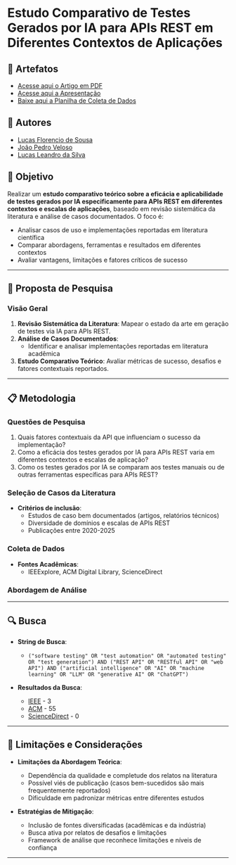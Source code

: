 # Estudo Comparativo de Testes Gerados por IA para APIs REST em Diferentes Contextos de Aplicações

## 👥 Artefatos

- [Acesse aqui o Artigo em PDF](./arquivos/Artigo.pdf)
- [Acesse aqui a Apresentação](./arquivos/Artigo.pdf)
- [Baixe aqui a Planilha de Coleta de Dados](./arquivos/Planilha_de_Coleta_de_Dados.xlsx)

## 👤 Autores

- [Lucas Florencio de Sousa](lfs@cin.ufpe.br)
- [João Pedro Veloso](jpsmlv@cin.ufpe.br)
- [Lucas Leandro da Silva](lls3@cin.ufpe.br)

## 📌 Objetivo
Realizar um **estudo comparativo teórico sobre a eficácia e aplicabilidade de testes gerados por IA especificamente para APIs REST em diferentes contextos e escalas de aplicações**, baseado em revisão sistemática da literatura e análise de casos documentados. O foco é:
- Analisar casos de uso e implementações reportadas em literatura científica
- Comparar abordagens, ferramentas e resultados em diferentes contextos
- Avaliar vantagens, limitações e fatores críticos de sucesso

---

## 🔬 Proposta de Pesquisa

### **Visão Geral**
1. **Revisão Sistemática da Literatura**: Mapear o estado da arte em geração de testes via IA para APIs REST.
2. **Análise de Casos Documentados**:
   - Identificar e analisar implementações reportadas em literatura acadêmica
3. **Estudo Comparativo Teórico**: Avaliar métricas de sucesso, desafios e fatores contextuais reportados.

---

## 📋 Metodologia

### **Questões de Pesquisa**
1. Quais fatores contextuais da API que influenciam o sucesso da implementação?
2. Como a eficácia dos testes gerados por IA para APIs REST varia em diferentes contextos e escalas de aplicação?
3. Como os testes gerados por IA se comparam aos testes manuais ou de outras ferramentas específicas para APIs REST?

### **Seleção de Casos da Literatura**
- **Critérios de inclusão**:
  - Estudos de caso bem documentados (artigos, relatórios técnicos)
  - Diversidade de domínios e escalas de APIs REST
  - Publicações entre 2020-2025

### **Coleta de Dados**
- **Fontes Acadêmicas**:
   - IEEExplore, ACM Digital Library, ScienceDirect

### **Abordagem de Análise**

---

## 🔍 Busca

- **String de Busca**:

   - `("software testing" OR "test automation" OR "automated testing" OR "test generation") AND ("REST API" OR "RESTful API" OR "web API") AND ("artificial intelligence" OR "AI" OR "machine learning" OR "LLM" OR "generative AI" OR "ChatGPT")`

- **Resultados da Busca**:

   - [IEEE](https://ieeexplore.ieee.org/search/searchresult.jsp?action=search&matchBoolean=true&newsearch=true&queryText=((%22software%20testing%22%20OR%20%22test%20automation%22)%20AND%20(%22REST%20API%22%20OR%20%22web%20API%22)%20AND%20(%22artificial%20intelligence%22%20OR%20%22machine%20learning%22%20OR%20%22LLM%22%20OR%20%22generative%20AI%22))) - 3
   - [ACM](https://dl.acm.org/action/doSearch?fillQuickSearch=false&target=advanced&ContentItemType=research-article&expand=dl&AfterMonth=1&AfterYear=2020&BeforeMonth=12&BeforeYear=2025&AllField=%28%22software+testing%22+OR+%22test+automation%22%29+AND+%28%22REST+API%22+OR+%22web+API%22%29+AND+%28%22artificial+intelligence%22+OR+%22machine+learning%22+OR+%22LLM%22+OR+%22generative+AI%22%29#) - 55
   - [ScienceDirect](https://www.sciencedirect.com/search?tak=%28%22software%20testing%22%20OR%20%22test%20automation%22%29%20AND%20%28%22REST%20API%22%20OR%20%22web%20API%22%29%20AND%20%28%22artificial%20intelligence%22%20OR%20%22machine%20learning%22%20OR%20%22LLM%22%20OR%20%22generative%20AI%22%29&date=2020-2025) - 0


---

## 🚧 Limitações e Considerações

- **Limitações da Abordagem Teórica**:
  - Dependência da qualidade e completude dos relatos na literatura
  - Possível viés de publicação (casos bem-sucedidos são mais frequentemente reportados)
  - Dificuldade em padronizar métricas entre diferentes estudos
  
- **Estratégias de Mitigação**:
  - Inclusão de fontes diversificadas (acadêmicas e da indústria)
  - Busca ativa por relatos de desafios e limitações
  - Framework de análise que reconhece limitações e níveis de confiança

---